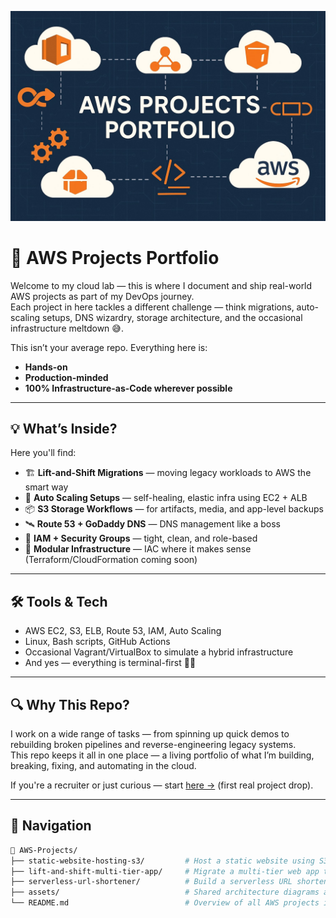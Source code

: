![Diagram](https://github.com/poppyszn/AWS-Projects/blob/main/assets/front_page_banner.jpg)

# 🚀 AWS Projects Portfolio

Welcome to my cloud lab — this is where I document and ship real-world AWS projects as part of my DevOps journey.  
Each project in here tackles a different challenge — think migrations, auto-scaling setups, DNS wizardry, storage architecture, and the occasional infrastructure meltdown 😅.

This isn’t your average repo. Everything here is:

- **Hands-on**
- **Production-minded**
- **100% Infrastructure-as-Code wherever possible**

---

## 💡 What’s Inside?

Here you'll find:

- 🏗️ **Lift-and-Shift Migrations** — moving legacy workloads to AWS the smart way  
- 🔁 **Auto Scaling Setups** — self-healing, elastic infra using EC2 + ALB  
- 📦 **S3 Storage Workflows** — for artifacts, media, and app-level backups  
- 🛰️ **Route 53 + GoDaddy DNS** — DNS management like a boss  
- 🔐 **IAM + Security Groups** — tight, clean, and role-based  
- 🧱 **Modular Infrastructure** — IAC where it makes sense (Terraform/CloudFormation coming soon)

---

## 🛠️ Tools & Tech

- AWS EC2, S3, ELB, Route 53, IAM, Auto Scaling
- Linux, Bash scripts, GitHub Actions
- Occasional Vagrant/VirtualBox to simulate a hybrid infrastructure
- And yes — everything is terminal-first 🧑‍💻

---

## 🔍 Why This Repo?

I work on a wide range of tasks — from spinning up quick demos to rebuilding broken pipelines and reverse-engineering legacy systems.  
This repo keeps it all in one place — a living portfolio of what I’m building, breaking, fixing, and automating in the cloud.

If you're a recruiter or just curious — start [here →](./LiftAndShift-vProfile-on-AWS) (first real project drop).

---

## 🧭 Navigation

```bash
📁 AWS-Projects/
├── static-website-hosting-s3/         # Host a static website using S3, Route 53, and IAM
├── lift-and-shift-multi-tier-app/     # Migrate a multi-tier web app to AWS EC2, RDS, and ALB
├── serverless-url-shortener/          # Build a serverless URL shortener using Lambda, API Gateway, and DynamoDB
├── assets/                            # Shared architecture diagrams and images for documentation
└── README.md                          # Overview of all AWS projects in this portfolio

